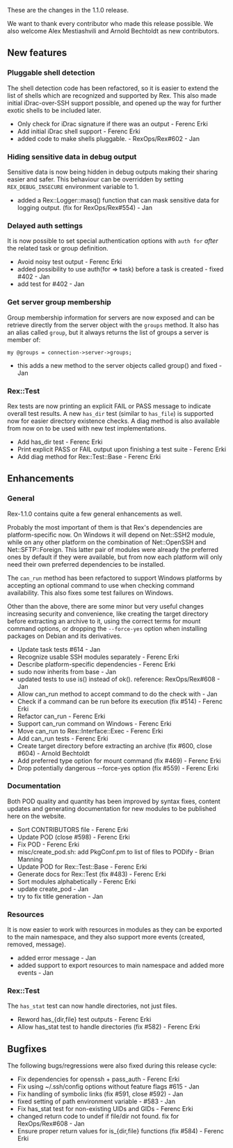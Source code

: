These are the changes in the 1.1.0 release.

We want to thank every contributor who made this release possible. We also welcome Alex Mestiashvili and Arnold Bechtoldt as new contributors.

## New features

### Pluggable shell detection

The shell detection code has been refactored, so it is easier to extend the list of shells which are recognized and supported by Rex. This also made initial iDrac-over-SSH support possible, and opened up the way for further exotic shells to be included later.

-   Only check for iDrac signature if there was an output - Ferenc Erki
-   Add initial iDrac shell support - Ferenc Erki
-   added code to make shells pluggable. - RexOps/Rex\#602 - Jan

### Hiding sensitive data in debug output

Sensitive data is now being hidden in debug outputs making their sharing easier and safer. This behaviour can be overridden by setting `REX_DEBUG_INSECURE` environment variable to 1.

-   added a Rex::Logger::masq() function that can mask sensitive data for logging output. (fix for RexOps/Rex\#554) - Jan

### Delayed auth settings

It is now possible to set special authentication options with `auth for` *after* the related task or group definition.

-   Avoid noisy test output - Ferenc Erki
-   added possibility to use auth(for =&gt; task) before a task is created - fixed \#402 - Jan
-   add test for \#402 - Jan

### Get server group membership

Group membership information for servers are now exposed and can be retrieve directly from the server object with the `groups` method. It also has an alias called `group`, but it always returns the list of groups a server is member of:

    my @groups = connection->server->groups;

-   this adds a new method to the server objects called group() and fixed - Jan

### Rex::Test

Rex tests are now printing an explicit FAIL or PASS message to indicate overall test results. A new `has_dir` test (similar to `has_file`) is supported now for easier directory existence checks. A diag method is also available from now on to be used with new test implementations.

-   Add has\_dir test - Ferenc Erki
-   Print explicit PASS or FAIL output upon finishing a test suite - Ferenc Erki
-   Add diag method for Rex::Test::Base - Ferenc Erki

## Enhancements

### General

Rex-1.1.0 contains quite a few general enhancements as well.

Probably the most important of them is that Rex's dependencies are platform-specific now. On Windows it will depend on Net::SSH2 module, while on any other platform on the combination of Net::OpenSSH and Net::SFTP::Foreign. This latter pair of modules were already the preferred ones by default if they were available, but from now each platform will only need their own preferred dependencies to be installed.

The `can_run` method has been refactored to support Windows platforms by accepting an optional command to use when checking command availability. This also fixes some test failures on Windows.

Other than the above, there are some minor but very useful changes increasing security and convenience, like creating the target directory before extracting an archive to it, using the correct terms for mount command options, or dropping the `--force-yes` option when installing packages on Debian and its derivatives.

-   Update task tests \#614 - Jan
-   Recognize usable SSH modules separately - Ferenc Erki
-   Describe platform-specific dependencies - Ferenc Erki
-   sudo now inherits from base - Jan
-   updated tests to use is() instead of ok(). reference: RexOps/Rex\#608 - Jan
-   Allow can\_run method to accept command to do the check with - Jan
-   Check if a command can be run before its execution (fix \#514) - Ferenc Erki
-   Refactor can\_run - Ferenc Erki
-   Support can\_run command on Windows - Ferenc Erki
-   Move can\_run to Rex::Interface::Exec - Ferenc Erki
-   Add can\_run tests - Ferenc Erki
-   Create target directory before extracting an archive (fix \#600, close \#604) - Arnold Bechtoldt
-   Add preferred type option for mount command (fix \#469) - Ferenc Erki
-   Drop potentially dangerous --force-yes option (fix \#559) - Ferenc Erki

### Documentation

Both POD quality and quantity has been improved by syntax fixes, content updates and generating documentation for new modules to be published here on the website.

-   Sort CONTRIBUTORS file - Ferenc Erki
-   Update POD (close \#598) - Ferenc Erki
-   Fix POD - Ferenc Erki
-   misc/create\_pod.sh: add PkgConf.pm to list of files to PODify - Brian Manning
-   Update POD for Rex::Test::Base - Ferenc Erki
-   Generate docs for Rex::Test (fix \#483) - Ferenc Erki
-   Sort modules alphabetically - Ferenc Erki
-   update create\_pod - Jan
-   try to fix title generation - Jan

### Resources

It is now easier to work with resources in modules as they can be exported to the main namespace, and they also support more events (created, removed, message).

-   added error message - Jan
-   added support to export resources to main namespace and added more events - Jan

### Rex::Test

The `has_stat` test can now handle directories, not just files.

-   Reword has\_{dir,file} test outputs - Ferenc Erki
-   Allow has\_stat test to handle directories (fix \#582) - Ferenc Erki

## Bugfixes

The following bugs/regressions were also fixed during this release cycle:

-   Fix dependencies for openssh + pass\_auth - Ferenc Erki
-   Fix using ~/.ssh/config options without feature flags \#615 - Jan
-   Fix handling of symbolic links (fix \#591, close \#592) - Jan
-   fixed setting of path environment variable - \#583 - Jan
-   Fix has\_stat test for non-existing UIDs and GIDs - Ferenc Erki
-   changed return code to undef if file/dir not found. fix for RexOps/Rex\#608 - Jan
-   Ensure proper return values for is\_{dir,file} functions (fix \#584) - Ferenc Erki


